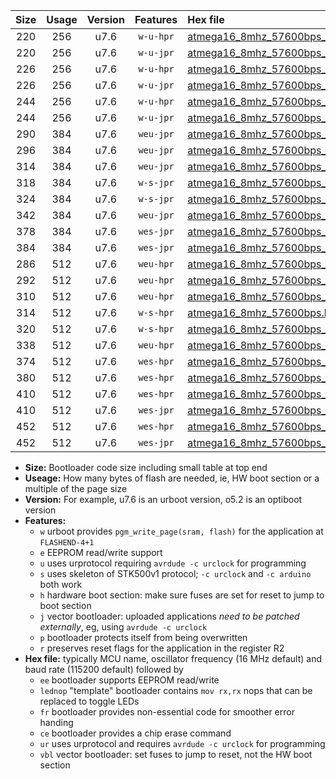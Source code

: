 |Size|Usage|Version|Features|Hex file|
|:-:|:-:|:-:|:-:|:--|
|220|256|u7.6|`w-u-hpr`|[atmega16_8mhz_57600bps_ur.hex](https://raw.githubusercontent.com/stefanrueger/urboot/main/atmega16_8mhz_57600bps_ur.hex)|
|220|256|u7.6|`w-u-jpr`|[atmega16_8mhz_57600bps_ur_vbl.hex](https://raw.githubusercontent.com/stefanrueger/urboot/main/atmega16_8mhz_57600bps_ur_vbl.hex)|
|226|256|u7.6|`w-u-hpr`|[atmega16_8mhz_57600bps_lednop_ur.hex](https://raw.githubusercontent.com/stefanrueger/urboot/main/atmega16_8mhz_57600bps_lednop_ur.hex)|
|226|256|u7.6|`w-u-jpr`|[atmega16_8mhz_57600bps_lednop_ur_vbl.hex](https://raw.githubusercontent.com/stefanrueger/urboot/main/atmega16_8mhz_57600bps_lednop_ur_vbl.hex)|
|244|256|u7.6|`w-u-hpr`|[atmega16_8mhz_57600bps_lednop_fr_ur.hex](https://raw.githubusercontent.com/stefanrueger/urboot/main/atmega16_8mhz_57600bps_lednop_fr_ur.hex)|
|244|256|u7.6|`w-u-jpr`|[atmega16_8mhz_57600bps_lednop_fr_ur_vbl.hex](https://raw.githubusercontent.com/stefanrueger/urboot/main/atmega16_8mhz_57600bps_lednop_fr_ur_vbl.hex)|
|290|384|u7.6|`weu-jpr`|[atmega16_8mhz_57600bps_ee_ur_vbl.hex](https://raw.githubusercontent.com/stefanrueger/urboot/main/atmega16_8mhz_57600bps_ee_ur_vbl.hex)|
|296|384|u7.6|`weu-jpr`|[atmega16_8mhz_57600bps_ee_lednop_ur_vbl.hex](https://raw.githubusercontent.com/stefanrueger/urboot/main/atmega16_8mhz_57600bps_ee_lednop_ur_vbl.hex)|
|314|384|u7.6|`weu-jpr`|[atmega16_8mhz_57600bps_ee_lednop_fr_ur_vbl.hex](https://raw.githubusercontent.com/stefanrueger/urboot/main/atmega16_8mhz_57600bps_ee_lednop_fr_ur_vbl.hex)|
|318|384|u7.6|`w-s-jpr`|[atmega16_8mhz_57600bps_vbl.hex](https://raw.githubusercontent.com/stefanrueger/urboot/main/atmega16_8mhz_57600bps_vbl.hex)|
|324|384|u7.6|`w-s-jpr`|[atmega16_8mhz_57600bps_lednop_vbl.hex](https://raw.githubusercontent.com/stefanrueger/urboot/main/atmega16_8mhz_57600bps_lednop_vbl.hex)|
|342|384|u7.6|`weu-jpr`|[atmega16_8mhz_57600bps_ee_lednop_fr_ce_ur_vbl.hex](https://raw.githubusercontent.com/stefanrueger/urboot/main/atmega16_8mhz_57600bps_ee_lednop_fr_ce_ur_vbl.hex)|
|378|384|u7.6|`wes-jpr`|[atmega16_8mhz_57600bps_ee_vbl.hex](https://raw.githubusercontent.com/stefanrueger/urboot/main/atmega16_8mhz_57600bps_ee_vbl.hex)|
|384|384|u7.6|`wes-jpr`|[atmega16_8mhz_57600bps_ee_lednop_vbl.hex](https://raw.githubusercontent.com/stefanrueger/urboot/main/atmega16_8mhz_57600bps_ee_lednop_vbl.hex)|
|286|512|u7.6|`weu-hpr`|[atmega16_8mhz_57600bps_ee_ur.hex](https://raw.githubusercontent.com/stefanrueger/urboot/main/atmega16_8mhz_57600bps_ee_ur.hex)|
|292|512|u7.6|`weu-hpr`|[atmega16_8mhz_57600bps_ee_lednop_ur.hex](https://raw.githubusercontent.com/stefanrueger/urboot/main/atmega16_8mhz_57600bps_ee_lednop_ur.hex)|
|310|512|u7.6|`weu-hpr`|[atmega16_8mhz_57600bps_ee_lednop_fr_ur.hex](https://raw.githubusercontent.com/stefanrueger/urboot/main/atmega16_8mhz_57600bps_ee_lednop_fr_ur.hex)|
|314|512|u7.6|`w-s-hpr`|[atmega16_8mhz_57600bps.hex](https://raw.githubusercontent.com/stefanrueger/urboot/main/atmega16_8mhz_57600bps.hex)|
|320|512|u7.6|`w-s-hpr`|[atmega16_8mhz_57600bps_lednop.hex](https://raw.githubusercontent.com/stefanrueger/urboot/main/atmega16_8mhz_57600bps_lednop.hex)|
|338|512|u7.6|`weu-hpr`|[atmega16_8mhz_57600bps_ee_lednop_fr_ce_ur.hex](https://raw.githubusercontent.com/stefanrueger/urboot/main/atmega16_8mhz_57600bps_ee_lednop_fr_ce_ur.hex)|
|374|512|u7.6|`wes-hpr`|[atmega16_8mhz_57600bps_ee.hex](https://raw.githubusercontent.com/stefanrueger/urboot/main/atmega16_8mhz_57600bps_ee.hex)|
|380|512|u7.6|`wes-hpr`|[atmega16_8mhz_57600bps_ee_lednop.hex](https://raw.githubusercontent.com/stefanrueger/urboot/main/atmega16_8mhz_57600bps_ee_lednop.hex)|
|410|512|u7.6|`wes-hpr`|[atmega16_8mhz_57600bps_ee_lednop_fr.hex](https://raw.githubusercontent.com/stefanrueger/urboot/main/atmega16_8mhz_57600bps_ee_lednop_fr.hex)|
|410|512|u7.6|`wes-jpr`|[atmega16_8mhz_57600bps_ee_lednop_fr_vbl.hex](https://raw.githubusercontent.com/stefanrueger/urboot/main/atmega16_8mhz_57600bps_ee_lednop_fr_vbl.hex)|
|452|512|u7.6|`wes-hpr`|[atmega16_8mhz_57600bps_ee_lednop_fr_ce.hex](https://raw.githubusercontent.com/stefanrueger/urboot/main/atmega16_8mhz_57600bps_ee_lednop_fr_ce.hex)|
|452|512|u7.6|`wes-jpr`|[atmega16_8mhz_57600bps_ee_lednop_fr_ce_vbl.hex](https://raw.githubusercontent.com/stefanrueger/urboot/main/atmega16_8mhz_57600bps_ee_lednop_fr_ce_vbl.hex)|

- **Size:** Bootloader code size including small table at top end
- **Useage:** How many bytes of flash are needed, ie, HW boot section or a multiple of the page size
- **Version:** For example, u7.6 is an urboot version, o5.2 is an optiboot version
- **Features:**
  + `w` urboot provides `pgm_write_page(sram, flash)` for the application at `FLASHEND-4+1`
  + `e` EEPROM read/write support
  + `u` uses urprotocol requiring `avrdude -c urclock` for programming
  + `s` uses skeleton of STK500v1 protocol; `-c urclock` and `-c arduino` both work
  + `h` hardware boot section: make sure fuses are set for reset to jump to boot section
  + `j` vector bootloader: uploaded applications *need to be patched externally*, eg, using `avrdude -c urclock`
  + `p` bootloader protects itself from being overwritten
  + `r` preserves reset flags for the application in the register R2
- **Hex file:** typically MCU name, oscillator frequency (16 MHz default) and baud rate (115200 default) followed by
  + `ee` bootloader supports EEPROM read/write
  + `lednop` "template" bootloader contains `mov rx,rx` nops that can be replaced to toggle LEDs
  + `fr` bootloader provides non-essential code for smoother error handing
  + `ce` bootloader provides a chip erase command
  + `ur` uses urprotocol and requires `avrdude -c urclock` for programming
  + `vbl` vector bootloader: set fuses to jump to reset, not the HW boot section
